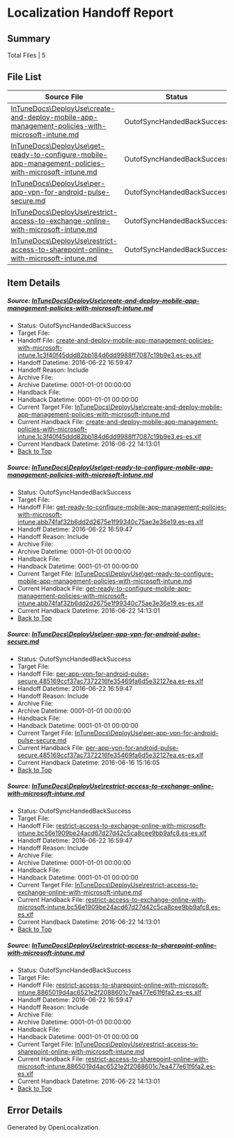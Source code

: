 # <a name='report-top'></a> Localization Handoff Report

## Summary
 Total Files | 5

## File List
 Source File | Status | Details 
 ----------- | ------ | ------- 
 [InTuneDocs\DeployUse\create-and-deploy-mobile-app-management-policies-with-microsoft-intune.md](https://github.com/Microsoft/IntuneDocs-pr/blob/6a989482e9c3c35c1f377e0b32bf04beb89e60a3/InTuneDocs/DeployUse/create-and-deploy-mobile-app-management-policies-with-microsoft-intune.md) | OutofSyncHandedBackSuccess | [Details](#7d276638c236e1f7b9d634d4842f785fbff4f2bc29)
 [InTuneDocs\DeployUse\get-ready-to-configure-mobile-app-management-policies-with-microsoft-intune.md](https://github.com/Microsoft/IntuneDocs-pr/blob/6a989482e9c3c35c1f377e0b32bf04beb89e60a3/InTuneDocs/DeployUse/get-ready-to-configure-mobile-app-management-policies-with-microsoft-intune.md) | OutofSyncHandedBackSuccess | [Details](#da4020eb71432f9bccb52909272d027da64ee47c46)
 [InTuneDocs\DeployUse\per-app-vpn-for-android-pulse-secure.md](https://github.com/Microsoft/IntuneDocs-pr/blob/40e5602a4675bd92a85001827fb43426c41ed1e3/InTuneDocs/DeployUse/per-app-vpn-for-android-pulse-secure.md) | OutofSyncHandedBackSuccess | [Details](#fc58e71a9b2279200dee2630aab7dbab727ea128211)
 [InTuneDocs\DeployUse\restrict-access-to-exchange-online-with-microsoft-intune.md](https://github.com/Microsoft/IntuneDocs-pr/blob/2836c20f773f8478aef7a1d7a19750c8d87c25a0/InTuneDocs/DeployUse/restrict-access-to-exchange-online-with-microsoft-intune.md) | OutofSyncHandedBackSuccess | [Details](#02def5a8d03e4c0b129881f37c37584f2af8eddc230)
 [InTuneDocs\DeployUse\restrict-access-to-sharepoint-online-with-microsoft-intune.md](https://github.com/Microsoft/IntuneDocs-pr/blob/9924203b940a0d2212e845256d8b0c0638b436f9/InTuneDocs/DeployUse/restrict-access-to-sharepoint-online-with-microsoft-intune.md) | OutofSyncHandedBackSuccess | [Details](#0be4724cbcd80cce83e8efdcce9cb5289d6f5082232)

## Item Details
##### <a name='7d276638c236e1f7b9d634d4842f785fbff4f2bc29'></a> Source: [InTuneDocs\DeployUse\create-and-deploy-mobile-app-management-policies-with-microsoft-intune.md](https://github.com/Microsoft/IntuneDocs-pr/blob/6a989482e9c3c35c1f377e0b32bf04beb89e60a3/InTuneDocs/DeployUse/create-and-deploy-mobile-app-management-policies-with-microsoft-intune.md)
* Status: OutofSyncHandedBackSuccess
* Target File: 
* Handoff File: [create-and-deploy-mobile-app-management-policies-with-microsoft-intune.1c3f40f45ddd82bb184d6dd9988ff7087c19b9e3.es-es.xlf](https://github.com/Microsoft/EM.handoff/blob/16efd74ddcdc21743c04026ef08a298b507d51f7/ol-handoff/Microsoft/IntuneDocs-pr.es-es/master/create-and-deploy-mobile-app-management-policies-with-microsoft-intune.1c3f40f45ddd82bb184d6dd9988ff7087c19b9e3.es-es.xlf)
* Handoff Datetime: 2016-06-22 16:59:47
* Handoff Reason: Include
* Archive File: 
* Archive Datetime: 0001-01-01 00:00:00
* Handback File: 
* Handback Datetime: 0001-01-01 00:00:00
* Current Target File: [InTuneDocs\DeployUse\create-and-deploy-mobile-app-management-policies-with-microsoft-intune.md](https://github.com/Microsoft/IntuneDocs-pr.es-es/blob/1f6c1e7ac718e054cc4fab583517f330b4032a13/InTuneDocs/DeployUse/create-and-deploy-mobile-app-management-policies-with-microsoft-intune.md)
* Current Handback File: [create-and-deploy-mobile-app-management-policies-with-microsoft-intune.1c3f40f45ddd82bb184d6dd9988ff7087c19b9e3.es-es.xlf](https://github.com/Microsoft/EM.handback/blob/6ba66a8cf9944b14271f1db20ddea082874d36ce/ol-handback/Microsoft/IntuneDocs-pr.es-es/master/create-and-deploy-mobile-app-management-policies-with-microsoft-intune.1c3f40f45ddd82bb184d6dd9988ff7087c19b9e3.es-es.xlf)
* Current Handback Datetime: 2016-06-22 14:13:01
* [Back to Top](#report-top)

##### <a name='da4020eb71432f9bccb52909272d027da64ee47c46'></a> Source: [InTuneDocs\DeployUse\get-ready-to-configure-mobile-app-management-policies-with-microsoft-intune.md](https://github.com/Microsoft/IntuneDocs-pr/blob/6a989482e9c3c35c1f377e0b32bf04beb89e60a3/InTuneDocs/DeployUse/get-ready-to-configure-mobile-app-management-policies-with-microsoft-intune.md)
* Status: OutofSyncHandedBackSuccess
* Target File: 
* Handoff File: [get-ready-to-configure-mobile-app-management-policies-with-microsoft-intune.abb74faf32b6dd2d2675e1f99340c75ae3e36e19.es-es.xlf](https://github.com/Microsoft/EM.handoff/blob/16efd74ddcdc21743c04026ef08a298b507d51f7/ol-handoff/Microsoft/IntuneDocs-pr.es-es/master/get-ready-to-configure-mobile-app-management-policies-with-microsoft-intune.abb74faf32b6dd2d2675e1f99340c75ae3e36e19.es-es.xlf)
* Handoff Datetime: 2016-06-22 16:59:47
* Handoff Reason: Include
* Archive File: 
* Archive Datetime: 0001-01-01 00:00:00
* Handback File: 
* Handback Datetime: 0001-01-01 00:00:00
* Current Target File: [InTuneDocs\DeployUse\get-ready-to-configure-mobile-app-management-policies-with-microsoft-intune.md](https://github.com/Microsoft/IntuneDocs-pr.es-es/blob/1f6c1e7ac718e054cc4fab583517f330b4032a13/InTuneDocs/DeployUse/get-ready-to-configure-mobile-app-management-policies-with-microsoft-intune.md)
* Current Handback File: [get-ready-to-configure-mobile-app-management-policies-with-microsoft-intune.abb74faf32b6dd2d2675e1f99340c75ae3e36e19.es-es.xlf](https://github.com/Microsoft/EM.handback/blob/6ba66a8cf9944b14271f1db20ddea082874d36ce/ol-handback/Microsoft/IntuneDocs-pr.es-es/master/get-ready-to-configure-mobile-app-management-policies-with-microsoft-intune.abb74faf32b6dd2d2675e1f99340c75ae3e36e19.es-es.xlf)
* Current Handback Datetime: 2016-06-22 14:13:01
* [Back to Top](#report-top)

##### <a name='fc58e71a9b2279200dee2630aab7dbab727ea128211'></a> Source: [InTuneDocs\DeployUse\per-app-vpn-for-android-pulse-secure.md](https://github.com/Microsoft/IntuneDocs-pr/blob/40e5602a4675bd92a85001827fb43426c41ed1e3/InTuneDocs/DeployUse/per-app-vpn-for-android-pulse-secure.md)
* Status: OutofSyncHandedBackSuccess
* Target File: 
* Handoff File: [per-app-vpn-for-android-pulse-secure.485169ccf37ac7372216fe35469fa6d5e32127ea.es-es.xlf](https://github.com/Microsoft/EM.handoff/blob/16efd74ddcdc21743c04026ef08a298b507d51f7/ol-handoff/Microsoft/IntuneDocs-pr.es-es/master/per-app-vpn-for-android-pulse-secure.485169ccf37ac7372216fe35469fa6d5e32127ea.es-es.xlf)
* Handoff Datetime: 2016-06-22 16:59:47
* Handoff Reason: Include
* Archive File: 
* Archive Datetime: 0001-01-01 00:00:00
* Handback File: 
* Handback Datetime: 0001-01-01 00:00:00
* Current Target File: [InTuneDocs\DeployUse\per-app-vpn-for-android-pulse-secure.md](https://github.com/Microsoft/IntuneDocs-pr.es-es/blob/b52ede5b5d018eb93da387b521c59790e5dc6552/InTuneDocs/DeployUse/per-app-vpn-for-android-pulse-secure.md)
* Current Handback File: [per-app-vpn-for-android-pulse-secure.485169ccf37ac7372216fe35469fa6d5e32127ea.es-es.xlf](https://github.com/Microsoft/EM.handback/blob/d8e7ad4b9cf04b9fbf2e7d6d49e553d14776b48a/ol-handback/Microsoft/IntuneDocs-pr.es-es/master/per-app-vpn-for-android-pulse-secure.485169ccf37ac7372216fe35469fa6d5e32127ea.es-es.xlf)
* Current Handback Datetime: 2016-06-16 15:16:05
* [Back to Top](#report-top)

##### <a name='02def5a8d03e4c0b129881f37c37584f2af8eddc230'></a> Source: [InTuneDocs\DeployUse\restrict-access-to-exchange-online-with-microsoft-intune.md](https://github.com/Microsoft/IntuneDocs-pr/blob/2836c20f773f8478aef7a1d7a19750c8d87c25a0/InTuneDocs/DeployUse/restrict-access-to-exchange-online-with-microsoft-intune.md)
* Status: OutofSyncHandedBackSuccess
* Target File: 
* Handoff File: [restrict-access-to-exchange-online-with-microsoft-intune.bc56e1909be24acd67d27d42c5ca8cee9bb9afc8.es-es.xlf](https://github.com/Microsoft/EM.handoff/blob/16efd74ddcdc21743c04026ef08a298b507d51f7/ol-handoff/Microsoft/IntuneDocs-pr.es-es/master/restrict-access-to-exchange-online-with-microsoft-intune.bc56e1909be24acd67d27d42c5ca8cee9bb9afc8.es-es.xlf)
* Handoff Datetime: 2016-06-22 16:59:47
* Handoff Reason: Include
* Archive File: 
* Archive Datetime: 0001-01-01 00:00:00
* Handback File: 
* Handback Datetime: 0001-01-01 00:00:00
* Current Target File: [InTuneDocs\DeployUse\restrict-access-to-exchange-online-with-microsoft-intune.md](https://github.com/Microsoft/IntuneDocs-pr.es-es/blob/1f6c1e7ac718e054cc4fab583517f330b4032a13/InTuneDocs/DeployUse/restrict-access-to-exchange-online-with-microsoft-intune.md)
* Current Handback File: [restrict-access-to-exchange-online-with-microsoft-intune.bc56e1909be24acd67d27d42c5ca8cee9bb9afc8.es-es.xlf](https://github.com/Microsoft/EM.handback/blob/6ba66a8cf9944b14271f1db20ddea082874d36ce/ol-handback/Microsoft/IntuneDocs-pr.es-es/master/restrict-access-to-exchange-online-with-microsoft-intune.bc56e1909be24acd67d27d42c5ca8cee9bb9afc8.es-es.xlf)
* Current Handback Datetime: 2016-06-22 14:13:01
* [Back to Top](#report-top)

##### <a name='0be4724cbcd80cce83e8efdcce9cb5289d6f5082232'></a> Source: [InTuneDocs\DeployUse\restrict-access-to-sharepoint-online-with-microsoft-intune.md](https://github.com/Microsoft/IntuneDocs-pr/blob/9924203b940a0d2212e845256d8b0c0638b436f9/InTuneDocs/DeployUse/restrict-access-to-sharepoint-online-with-microsoft-intune.md)
* Status: OutofSyncHandedBackSuccess
* Target File: 
* Handoff File: [restrict-access-to-sharepoint-online-with-microsoft-intune.8865019d4ac6521e2f2088601c7ea477e61f6fa2.es-es.xlf](https://github.com/Microsoft/EM.handoff/blob/16efd74ddcdc21743c04026ef08a298b507d51f7/ol-handoff/Microsoft/IntuneDocs-pr.es-es/master/restrict-access-to-sharepoint-online-with-microsoft-intune.8865019d4ac6521e2f2088601c7ea477e61f6fa2.es-es.xlf)
* Handoff Datetime: 2016-06-22 16:59:47
* Handoff Reason: Include
* Archive File: 
* Archive Datetime: 0001-01-01 00:00:00
* Handback File: 
* Handback Datetime: 0001-01-01 00:00:00
* Current Target File: [InTuneDocs\DeployUse\restrict-access-to-sharepoint-online-with-microsoft-intune.md](https://github.com/Microsoft/IntuneDocs-pr.es-es/blob/1f6c1e7ac718e054cc4fab583517f330b4032a13/InTuneDocs/DeployUse/restrict-access-to-sharepoint-online-with-microsoft-intune.md)
* Current Handback File: [restrict-access-to-sharepoint-online-with-microsoft-intune.8865019d4ac6521e2f2088601c7ea477e61f6fa2.es-es.xlf](https://github.com/Microsoft/EM.handback/blob/6ba66a8cf9944b14271f1db20ddea082874d36ce/ol-handback/Microsoft/IntuneDocs-pr.es-es/master/restrict-access-to-sharepoint-online-with-microsoft-intune.8865019d4ac6521e2f2088601c7ea477e61f6fa2.es-es.xlf)
* Current Handback Datetime: 2016-06-22 14:13:01
* [Back to Top](#report-top)


## Error Details

Generated by OpenLocalization.

